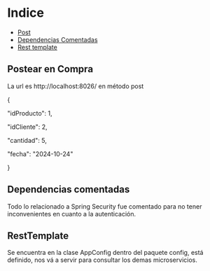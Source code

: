 # Indice
- [Post](Postear-en-Compra)
- [Dependencias Comentadas](Dependencia-comentadas)
- [Rest template](RestTemplate)

## Postear en Compra
La url es http://localhost:8026/ en método post

{

"idProducto": 1,

"idCliente": 2,

"cantidad": 5,

"fecha": "2024-10-24"

}

## Dependencias comentadas

Todo lo relacionado a Spring Security fue comentado para no tener inconvenientes en cuanto a la autenticación.

## RestTemplate
 Se encuentra en la clase AppConfig dentro del paquete config, está definido, nos vá a servir para consultar los demas microservicios.
